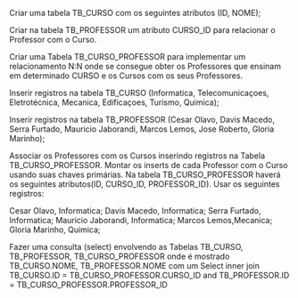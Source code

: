 Criar uma tabela TB_CURSO com os seguintes atributos (ID, NOME);

Criar na tabela TB_PROFESSOR um atributo CURSO_ID para relacionar o Professor com o Curso.

Criar uma Tabela TB_CURSO_PROFESSOR para implementar um relacionamento N:N onde se consegue obter os Professores que ensinam em determinado CURSO e os Cursos com os seus Professores.

Inserir registros na tabela TB_CURSO (Informatica, Telecomunicaçoes, Eletrotécnica, Mecanica, Edificaçoes, Turismo, Quimica);

Inserir registros na tabela TB_PROFESSOR (Cesar Olavo, Davis Macedo, Serra Furtado, Mauricio Jaborandi, Marcos Lemos, Jose Roberto, Gloria Marinho);

Associar os Professores com os Cursos inserindo registros na Tabela TB_CURSO_PROFESSOR. Montar os inserts de cada Professor com o Curso usando suas chaves primárias. Na tabela TB_CURSO_PROFESSOR haverá os seguintes atributos(ID, CURSO_ID, PROFESSOR_ID). Usar os seguintes registros:

Cesar Olavo, Informatica; Davis Macedo, Informatica; Serra Furtado, Informatica; Mauricio Jaborandi, Informatica; Marcos Lemos,Mecanica; Gloria Marinho, Quimica;

Fazer uma consulta (select) envolvendo as Tabelas TB_CURSO, TB_PROFESSOR, TB_CURSO_PROFESSOR onde é mostrado TB_CURSO.NOME, TB_PROFESSOR.NOME com um Select inner join TB_CURSO.ID = TB_CURSO_PROFESSOR.CURSO_ID and TB_PROFESSOR.ID = TB_CURSO_PROFESSOR.PROFESSOR_ID
